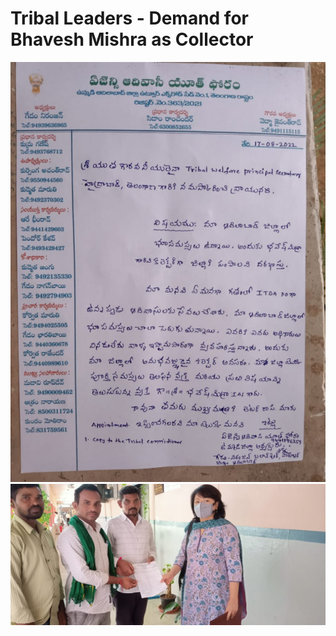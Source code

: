 # Tribal Leaders - Demand for Bhavesh Mishra as Collector

  

![](../files/947d2105-d37b-4466-90d6-11bba9ccc4c2.jpg)![](../files/6f85abb6-4b46-4706-8975-c3f29efb4096.jpg)